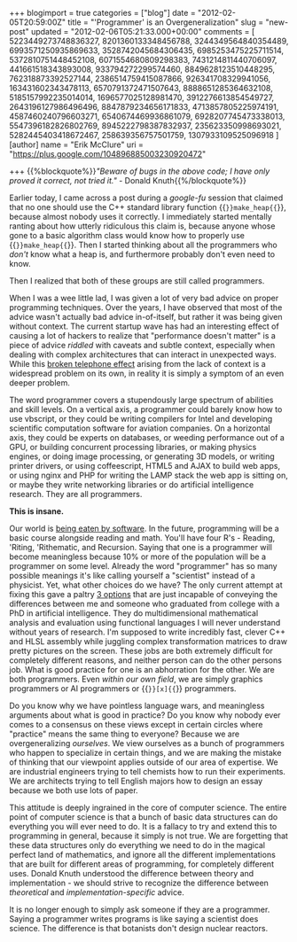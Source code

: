 +++
blogimport = true
categories = ["blog"]
date = "2012-02-05T20:59:00Z"
title = "'Programmer' is an Overgeneralization"
slug = "new-post"
updated = "2012-02-06T05:21:33.000+00:00"
comments = [ 5223449273748836327, 8201360133348456788, 3244349564840354489, 6993571250935869633, 3528742045684306435, 6985253475225711514, 5372810751448452108, 6071554680809298383, 7431214811440706097, 441661518343893008, 933794272299574460, 8849628123510448295, 762318873392527144, 2386514759415087866, 926341708329941056, 163431602343478113, 6570791372471507643, 8888651285364632108, 5185157992235014014, 1696577025128981470, 3912276613854549727, 2643196127986496496, 8847879234656171833, 4713857805225974191, 4587460240796603271, 6540674469936861079, 6928207745473338013, 5547396182826802769, 8945222798387832937, 235623350998693021, 5282445403418672467, 258639356757501759, 1307933109525096918 ]
[author]
name = "Erik McClure"
uri = "https://plus.google.com/104896885003230920472"

+++
{{%blockquote%}}*"Beware of bugs in the above code; I have only proved it correct, not tried it."* - Donald Knuth{{%/blockquote%}}

Earlier today, I came across a post during a *google-fu* session that claimed that no one should use the C++ standard library function {{<code>}}make_heap{{</code>}}, because almost nobody uses it correctly. I immediately started mentally ranting about how utterly ridiculous this claim is, because anyone whose gone to a basic algorithm class would know how to properly use {{<code>}}make_heap{{</code>}}. Then I started thinking about all the programmers who *don't* know what a heap is, and furthermore probably don't even need to know. 

Then I realized that both of these groups are still called programmers. 

When I was a wee little lad, I was given a lot of very bad advice on proper programming techniques. Over the years, I have observed that most of the advice wasn't actually bad advice in-of-itself, but rather it was being given without context. The current startup wave has had an interesting effect of causing a lot of hackers to realize that "performance doesn't matter" is a piece of advice *riddled* with caveats and subtle context, especially when dealing with complex architectures that can interact in unexpected ways. While this [broken telephone effect](http://en.wikipedia.org/wiki/Chinese_whispers) arising from the lack of context is a widespread problem on its own, in reality it is simply a symptom of an even deeper problem. 

The word programmer covers a stupendously large spectrum of abilities and skill levels. On a vertical axis, a programmer could barely know how to use vbscript, or they could be writing compilers for Intel and developing scientific computation software for aviation companies. On a horizontal axis, they could be experts on databases, or weeding performance out of a GPU, or building concurrent processing libraries, or making physics engines, or doing image processing, or generating 3D models, or writing printer drivers, or using coffeescript, HTML5 and AJAX to build web apps, or using nginx and PHP for writing the LAMP stack the web app is sitting on, or maybe they write networking libraries or do artificial intelligence research. They are all programmers. 

**This is insane.**

Our world is [being eaten by software](http://online.wsj.com/article/SB10001424053111903480904576512250915629460.html). In the future, programming will be a basic course alongside reading and math. You'll have four R's - Reading, 'Riting, 'Rithematic, and Recursion. Saying that one is a programmer will become meaningless because 10% or more of the population will be a programmer on some level. Already the word "programmer" has so many possible meanings it's like calling yourself a "scientist" instead of a physicist. Yet, what other choices do we have? The only current attempt at fixing this gave a paltry [3 options](http://www.skorks.com/2010/03/the-difference-between-a-developer-a-programmer-and-a-computer-scientist/) that are just incapable of conveying the differences between me and someone who graduated from college with a PhD in artificial intelligence. They do multidimensional mathematical analysis and evaluation using functional languages I will never understand without years of research. I'm supposed to write incredibly fast, clever C++ and HLSL assembly while juggling complex transformation matrices to draw pretty pictures on the screen. These jobs are both extremely difficult for completely different reasons, and neither person can do the other persons job. What is good practice for one is an abhorration for the other. We are both programmers. Even *within our own field*, we are simply graphics programmers or AI programmers or {{<code>}}[x]{{</code>}} programmers. 

Do you know why we have pointless language wars, and meaningless arguments about what is good in practice? Do you know why nobody ever comes to a consensus on these views except in certain circles where "practice" means the same thing to everyone? Because we are overgeneralizing *ourselves*. We view ourselves as a bunch of programmers who happen to specialize in certain things, and we are making the mistake of thinking that our viewpoint applies outside of our area of expertise. We are industrial engineers trying to tell chemists how to run their experiments. We are architects trying to tell English majors how to design an essay because we both use lots of paper. 

This attitude is deeply ingrained in the core of computer science. The entire point of computer science is that a bunch of basic data structures can do everything you will ever need to do. It is a fallacy to try and extend this to programming in general, because it simply is not true. We are forgetting that these data structures only do everything we need to do in the magical perfect land of mathematics, and ignore all the different implementations that are built for different areas of programming, for completely different uses. Donald Knuth understood the difference between theory and implementation - we should strive to recognize the difference between *theoretical* and *implementation-specific* advice. 

It is no longer enough to simply ask someone if they are a programmer. Saying a programmer writes programs is like saying a scientist does science. The difference is that botanists don't design nuclear reactors.
